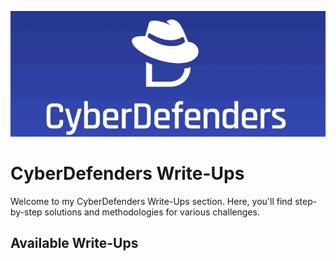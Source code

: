 <p align="center">
  <img src="./CyberDefenders.png" alt="CyberDefenders" width="850">
</p>

# CyberDefenders Write-Ups

Welcome to my CyberDefenders Write-Ups section. Here, you'll find step-by-step solutions and methodologies for various challenges.

## Available Write-Ups
